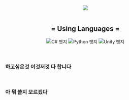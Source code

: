 <div align="center">
  <img src="https://capsule-render.vercel.app/api?type=cylinder&height=300&color=ff9000&text=Sunrise&textBg=false&section=header&fontColor=f6ff00&fontSize=90">
<br>
<br>
</div>
<div align="center">
  <h2>= Using Languages =</h2>
    <img src="https://img.shields.io/badge/c%23-%23239120.svg?style=for-the-badge&logo=csharp&logoColor=white" alt="C# 뱃지">
    <img src="https://img.shields.io/badge/python-3670A0?style=for-the-badge&logo=python&logoColor=white" alt="Python 뱃지">
    <img src="https://img.shields.io/badge/unity-%23000000.svg?style=for-the-badge&logo=unity&logoColor=white" alt="Unity 뱃지">
</div>
<br>
<br>
<h3>하고싶은것 이것저것 다 합니다</h3>
<br>
<h3>아 뭐 쓸지 모르겠다</h3>
